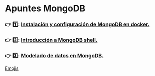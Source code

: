 # Apuntes MongoDB

### :point_right:	1️⃣:	[Instalación y configuración de MongoDB en docker.](https://github.com/aruipal/NoSQL/blob/main/1.%20Instalaci%C3%B3n%20MongoDB.md)

### :point_right:	2️⃣:	[Introducción a MongoDB shell.](https://github.com/aruipal/NoSQL/blob/main/2.%20Introducci%C3%B3n%20MongoDB.md)

### :point_right:	3️⃣:	[Modelado de datos en MongoDB.](https://github.com/aruipal/NoSQL/blob/main/Practica%203.md)

[Emojis](https://github.com/ikatyang/emoji-cheat-sheet)
